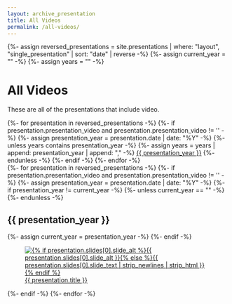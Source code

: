 ```yaml
---
layout: archive_presentation
title: All Videos
permalink: /all-videos/
---
```

{%- assign reversed_presentations = site.presentations | where: "layout", "single_presentation" | sort: "date" | reverse -%}
{%- assign current_year = "" -%}
{%- assign years = "" -%}
<h1 class="fw-bolder text-center">All Videos</h1>
<p class="text-center">These are all of the presentations that include video.</p>
<div class="container mb-4 text-center">
  <div class="btn-group" role="group" aria-label="Presentation Years">
    {%- for presentation in reversed_presentations -%}
      {%- if presentation.presentation_video and presentation.presentation_video != '' -%}
        {%- assign presentation_year = presentation.date | date: "%Y" -%}
        {%- unless years contains presentation_year -%}
          {%- assign years = years | append: presentation_year | append: "," -%}
          <a class="btn btn-outline-primary" href="#{{ presentation_year }}" role="button">{{ presentation_year }}</a>
        {%- endunless -%}
      {%- endif -%}
    {%- endfor -%}
  </div>
</div>

<div class="container">
  {%- for presentation in reversed_presentations -%}
    {%- if presentation.presentation_video and presentation.presentation_video != '' -%}
      {%- assign presentation_year = presentation.date | date: "%Y" -%}
      {%- if presentation_year != current_year -%}
        {%- unless current_year == "" -%}</div>{%- endunless -%}
        <section id="{{ presentation_year }}">
          <h2 class="fw-bold">{{ presentation_year }}</h2>
          <div class="row">
          {%- assign current_year = presentation_year -%}
      {%- endif -%}
      <div class="col-md-3">
        <a href="{{ presentation.url | relative_url }}">
          <figure class="figure">
            <img src="{{ presentation.url | relative_url }}{{ presentation.slides[0].slide_name }}" class="figure-img img-fluid rounded" alt="{% if presentation.slides[0].slide_alt %}{{ presentation.slides[0].slide_alt }}{% else %}{{ presentation.slides[0].slide_text | strip_newlines | strip_html }}{% endif %}">
            <figcaption class="figure-caption fs-6">{{ presentation.title }}</figcaption>
          </figure>
        </a>
      </div>
    {%- endif -%}
  {%- endfor -%}
  </div>
</section>
</div>